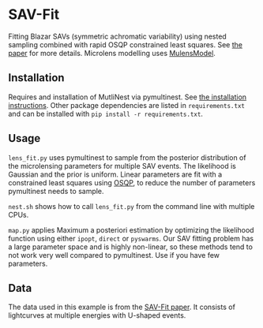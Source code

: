 # SAV-Fit
Fitting Blazar SAVs (symmetric achromatic variability) using nested sampling combined with rapid OSQP constrained least squares. See [the paper](https://iopscience.iop.org/article/10.3847/1538-4357/ac469e) for more details. Microlens modelling uses [MulensModel](https://github.com/rpoleski/MulensModel).

## Installation
Requires and installation of MutliNest via pymultinest. See [the installation instructions](https://johannesbuchner.github.io/PyMultiNest/install.html). Other package dependencies are listed in `requirements.txt` and can be installed with `pip install -r requirements.txt`.

## Usage
`lens_fit.py` uses pymultinest to sample from the posterior distribution of the microlensing parameters for multiple SAV events. The likelihood is Gaussian and the prior is uniform. Linear parameters are fit with a constrained least squares using [OSQP](https://osqp.org/docs/examples/least-squares.html), to reduce the number of parameters pymultinest needs to sample.  

`nest.sh` shows how to call `lens_fit.py` from the command line with multiple CPUs.

`map.py` applies Maximum a posteriori estimation by optimizing the likelihood function using either `ipopt`, `direct` or `pyswarms`. Our SAV fitting problem has a large parameter space and is highly non-linear, so these methods tend to not work very well compared to pymultinest. Use if you have few parameters.

## Data
The data used in this example is from the [SAV-Fit paper](https://iopscience.iop.org/article/10.3847/1538-4357/ac469e). It consists of lightcurves at multiple energies with U-shaped events.